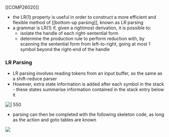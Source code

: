 [[COMP26020]]

- the LR(1) property is useful in order to construct a more efficient and flexible method of [[bottom-up parsing]], known as LR parsing
- a grammar is LR(1) if, given a rightmost derivation, it is possible to:
	- isolate the handle of each right-sentential form
	- determine the production rule to perform reduction with, by scanning the sentential form from left-to-right, going at most 1 symbol beyond the right-end of the handle

### LR Parsing
- LR parsing involves reading tokens from an input buffer, so the same as a shift-reduce parser
- However, extra state information is added after each symbol in the stack - these states summarise information contained in the stack entry below it

![ | 550](https://i.imgur.com/Qyel9VC.png)

- parsing can then be completed with the following skeleton code, as long as the action and goto tables are known

![](https://i.imgur.com/vhhDyRm.png)
